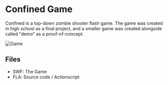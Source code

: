 # Confined Game

Confined is a top-down zombie shooter flash game. 
The game was created in high school as a final project, and a smaller game was created alongside called "demo" as a proof-of-concept.

![Game](https://raw.github.com/hazzelnut/Confined-Game/master/game.png)

## Files
* SWF: The Game
* FLA: Source code / Actionscript
	